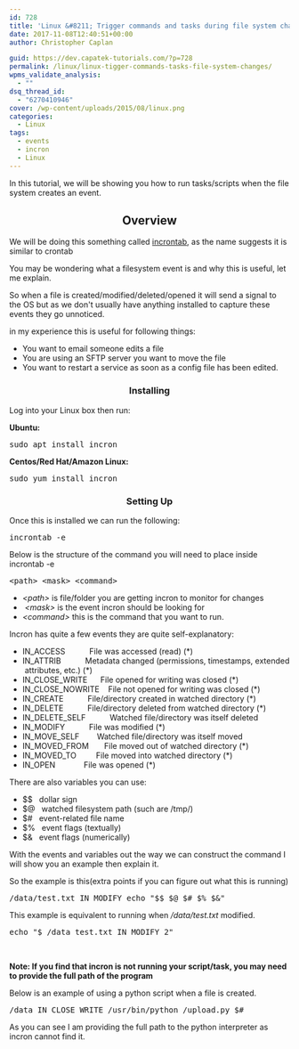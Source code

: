 ```yaml
---
id: 728
title: 'Linux &#8211; Trigger commands and tasks during file system changes'
date: 2017-11-08T12:40:51+00:00
author: Christopher Caplan

guid: https://dev.capatek-tutorials.com/?p=728
permalink: /linux/linux-tigger-commands-tasks-file-system-changes/
wpms_validate_analysis:
  - ""
dsq_thread_id:
  - "6270410946"
cover: /wp-content/uploads/2015/08/linux.png
categories:
  - Linux
tags:
  - events
  - incron
  - Linux
---
```

In this tutorial, we will be showing you how to run tasks/scripts when the file system creates an event.
<h2 style="text-align: center;">Overview</h2>
We will be doing this something called <a href="https://linux.die.net/man/5/incrontab">incrontab</a>, as the name suggests it is similar to crontab

You may be wondering what a filesystem event is and why this is useful, let me explain.

So when a file is created/modified/deleted/opened it will send a signal to the OS but as we don't usually have anything installed to capture these events they go unnoticed.

in my experience this is useful for following things:
<ul>
 	<li>You want to email someone edits a file</li>
 	<li>You are using an SFTP server you want to move the file</li>
 	<li>You want to restart a service as soon as a config file has been edited.</li>
</ul>
<h3 style="text-align: center;">Installing</h3>
Log into your Linux box then run:

<strong>Ubuntu:</strong>
<pre>sudo apt install incron</pre>
<strong>Centos/Red Hat/Amazon Linux:</strong>
<pre>sudo yum install incron</pre>
<h3 style="text-align: center;">Setting Up</h3>
Once this is installed we can run the following:
<pre>incrontab -e</pre>
Below is the structure of the command you will need to place inside incrontab -e
<pre>&lt;path&gt; &lt;mask&gt; &lt;command&gt;</pre>
<ul>
 	<li><i>&lt;path&gt; </i>is file/folder you are getting incron to monitor for changes</li>
 	<li><em> &lt;mask&gt; </em>is the event incron should be looking for</li>
 	<li><em>&lt;command&gt; </em>this is the command that you want to run.</li>
</ul>
Incron has quite a few events they are quite self-explanatory:
<ul>
 	<li>IN_ACCESS           File was accessed (read) (*)</li>
 	<li>IN_ATTRIB           Metadata changed (permissions, timestamps, extended attributes, etc.) (*)</li>
 	<li>IN_CLOSE_WRITE      File opened for writing was closed (*)</li>
 	<li>IN_CLOSE_NOWRITE    File not opened for writing was closed (*)</li>
 	<li>IN_CREATE           File/directory created in watched directory (*)</li>
 	<li>IN_DELETE           File/directory deleted from watched directory (*)</li>
 	<li>IN_DELETE_SELF           Watched file/directory was itself deleted</li>
 	<li>IN_MODIFY           File was modified (*)</li>
 	<li>IN_MOVE_SELF        Watched file/directory was itself moved</li>
 	<li>IN_MOVED_FROM       File moved out of watched directory (*)</li>
 	<li>IN_MOVED_TO         File moved into watched directory (*)</li>
 	<li>IN_OPEN             File was opened (*)</li>
</ul>
There are also variables you can use:
<ul>
 	<li>$$   dollar sign</li>
 	<li>$@   watched filesystem path (such are /tmp/)</li>
 	<li>$#   event-related file name</li>
 	<li>$%   event flags (textually)</li>
 	<li>$&amp;   event flags (numerically)</li>
</ul>
With the events and variables out the way we can construct the command I will show you an example then explain it.

So the example is this(extra points if you can figure out what this is running)
<pre>/data/test.txt IN_MODIFY echo "$$ $@ $# $% $&amp;"</pre>
This example is equivalent to running when <em>/data/test.txt </em>modified.
<pre>echo "$ /data test.txt IN_MODIFY 2"</pre>
&nbsp;

<strong>Note: If you find that incron is not running your script/task, you may need to provide the full path of the program</strong>

Below is an example of using a python script when a file is created.
<pre>/data IN_CLOSE_WRITE /usr/bin/python /upload.py $#</pre>
As you can see I am providing the full path to the python interpreter as incron cannot find it.